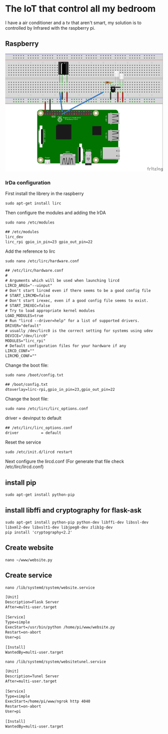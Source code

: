 # The IoT that control all my bedroom
I have a air conditioner and a tv that aren't smart, my solution is to controlled by Infrared with the raspberry pi.

## Raspberry

![Image of sketch](https://raw.githubusercontent.com/wgcv/IoT-Home/master/img/sketch.jpg)

### IrDa configuration
First install the librery in the raspberry
```
sudo apt-get install lirc
```

Then configure the modules and adding the IrDA

```
sudo nano /etc/modules
```
```
## /etc/modules
lirc_dev
lirc_rpi gpio_in_pin=23 gpio_out_pin=22
```
Add the reference to lirc
```
sudo nano /etc/lirc/hardware.conf
```

```
## /etc/lirc/hardware.conf
#
# Arguments which will be used when launching lircd
LIRCD_ARGS="--uinput"
# Don't start lircmd even if there seems to be a good config file
# START_LIRCMD=false
# Don't start irexec, even if a good config file seems to exist.
# START_IREXEC=false
# Try to load appropriate kernel modules
LOAD_MODULES=true
# Run "lircd --driver=help" for a list of supported drivers.
DRIVER="default"
# usually /dev/lirc0 is the correct setting for systems using udev
DEVICE="/dev/lirc0"
MODULES="lirc_rpi"
# Default configuration files for your hardware if any
LIRCD_CONF=""
LIRCMD_CONF=""
```
Change the boot file:
```
sudo nano /boot/config.txt
```

```
## /boot/config.txt 
dtoverlay=lirc-rpi,gpio_in_pin=23,gpio_out_pin=22
```
Change the boot file:
```
sudo nano /etc/lirc/lirc_options.conf
```
driver = devinput to default
```
## /etc/lirc/lirc_options.conf
driver          = default
```
Reset the service
```
sudo /etc/init.d/lircd restart
```
Next configure the lircd.conf (For generate that file check /etc/lirc/lircd.conf)

## install pip
```
sudo apt-get install python-pip
```
## install libffi and cryptography for flask-ask
```
sudo apt-get install python-pip python-dev libffi-dev libssl-dev libxml2-dev libxslt1-dev libjpeg8-dev zlib1g-dev
pip install 'cryptography<2.2'
```
## Create website
```
nano ~/www/website.py
```
## Create service
```
nano /lib/systemd/system/website.service 
```
```
[Unit]
Description=Flask Server
After=multi-user.target

[Service]
Type=simple
ExecStart=/usr/bin/python /home/pi/www/website.py
Restart=on-abort
User=pi

[Install]
WantedBy=multi-user.target
```
```
nano /lib/systemd/system/websitetunel.service 
```
```
[Unit]
Description=Tunel Server
After=multi-user.target

[Service]
Type=simple
ExecStart=/home/pi/www/ngrok http 4040
Restart=on-abort
User=pi

[Install]
WantedBy=multi-user.target
```
